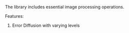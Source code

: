 The library includes essential image processing operations.

Features:
1. Error Diffusion with varying levels
